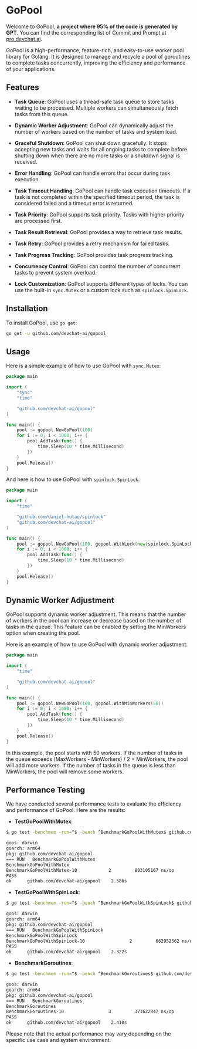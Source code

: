 # GoPool

Welcome to GoPool, **a project where 95% of the code is generated by GPT**. You can find the corresponding list of Commit and Prompt at [pro.devchat.ai](https://pro.devchat.ai).

GoPool is a high-performance, feature-rich, and easy-to-use worker pool library for Golang. It is designed to manage and recycle a pool of goroutines to complete tasks concurrently, improving the efficiency and performance of your applications.

## Features

- **Task Queue**: GoPool uses a thread-safe task queue to store tasks waiting to be processed. Multiple workers can simultaneously fetch tasks from this queue.

- **Dynamic Worker Adjustment**: GoPool can dynamically adjust the number of workers based on the number of tasks and system load.

- **Graceful Shutdown**: GoPool can shut down gracefully. It stops accepting new tasks and waits for all ongoing tasks to complete before shutting down when there are no more tasks or a shutdown signal is received.

- **Error Handling**: GoPool can handle errors that occur during task execution.

- **Task Timeout Handling**: GoPool can handle task execution timeouts. If a task is not completed within the specified timeout period, the task is considered failed and a timeout error is returned.

- **Task Priority**: GoPool supports task priority. Tasks with higher priority are processed first.

- **Task Result Retrieval**: GoPool provides a way to retrieve task results.

- **Task Retry**: GoPool provides a retry mechanism for failed tasks.

- **Task Progress Tracking**: GoPool provides task progress tracking.

- **Concurrency Control**: GoPool can control the number of concurrent tasks to prevent system overload.

- **Lock Customization**: GoPool supports different types of locks. You can use the built-in `sync.Mutex` or a custom lock such as `spinlock.SpinLock`.

## Installation

To install GoPool, use `go get`:

```bash
go get -u github.com/devchat-ai/gopool
```

## Usage

Here is a simple example of how to use GoPool with `sync.Mutex`:

```go
package main

import (
    "sync"
    "time"

    "github.com/devchat-ai/gopool"
)

func main() {
    pool := gopool.NewGoPool(100)
    for i := 0; i < 1000; i++ {
        pool.AddTask(func() {
            time.Sleep(10 * time.Millisecond)
        })
    }
    pool.Release()
}
```

And here is how to use GoPool with `spinlock.SpinLock`:

```go
package main

import (
    "time"

    "github.com/daniel-hutao/spinlock"
    "github.com/devchat-ai/gopool"
)

func main() {
    pool := gopool.NewGoPool(100, gopool.WithLock(new(spinlock.SpinLock)))
    for i := 0; i < 1000; i++ {
        pool.AddTask(func() {
            time.Sleep(10 * time.Millisecond)
        })
    }
    pool.Release()
}
```

## Dynamic Worker Adjustment

GoPool supports dynamic worker adjustment. This means that the number of workers in the pool can increase or decrease based on the number of tasks in the queue. This feature can be enabled by setting the MinWorkers option when creating the pool.

Here is an example of how to use GoPool with dynamic worker adjustment:

```go
package main

import (
    "time"

    "github.com/devchat-ai/gopool"
)

func main() {
    pool := gopool.NewGoPool(100, gopool.WithMinWorkers(50))
    for i := 0; i < 1000; i++ {
        pool.AddTask(func() {
            time.Sleep(10 * time.Millisecond)
        })
    }
    pool.Release()
}
```

In this example, the pool starts with 50 workers. If the number of tasks in the queue exceeds (MaxWorkers - MinWorkers) / 2 + MinWorkers, the pool will add more workers. If the number of tasks in the queue is less than MinWorkers, the pool will remove some workers.

## Performance Testing

We have conducted several performance tests to evaluate the efficiency and performance of GoPool. Here are the results:

- **TestGoPoolWithMutex**:

```bash
$ go test -benchmem -run=^$ -bench ^BenchmarkGoPoolWithMutex$ github.com/devchat-ai/gopool

goos: darwin
goarch: arm64
pkg: github.com/devchat-ai/gopool
=== RUN   BenchmarkGoPoolWithMutex
BenchmarkGoPoolWithMutex
BenchmarkGoPoolWithMutex-10            2         803105167 ns/op        17416408 B/op    1017209 allocs/op
PASS
ok      github.com/devchat-ai/gopool    2.586s
```

- **TestGoPoolWithSpinLock**:

```bash
$ go test -benchmem -run=^$ -bench ^BenchmarkGoPoolWithSpinLock$ github.com/devchat-ai/gopool

goos: darwin
goarch: arm64
pkg: github.com/devchat-ai/gopool
=== RUN   BenchmarkGoPoolWithSpinLock
BenchmarkGoPoolWithSpinLock
BenchmarkGoPoolWithSpinLock-10                 2         662952562 ns/op        17327176 B/op    1016087 allocs/op
PASS
ok      github.com/devchat-ai/gopool    2.322s
```

- **BenchmarkGoroutines**: 

```bash
$ go test -benchmem -run=^$ -bench ^BenchmarkGoroutines$ github.com/devchat-ai/gopool

goos: darwin
goarch: arm64
pkg: github.com/devchat-ai/gopool
=== RUN   BenchmarkGoroutines
BenchmarkGoroutines
BenchmarkGoroutines-10                 3         371622847 ns/op        96642458 B/op    2005219 allocs/op
PASS
ok      github.com/devchat-ai/gopool    2.410s
```

Please note that the actual performance may vary depending on the specific use case and system environment.
